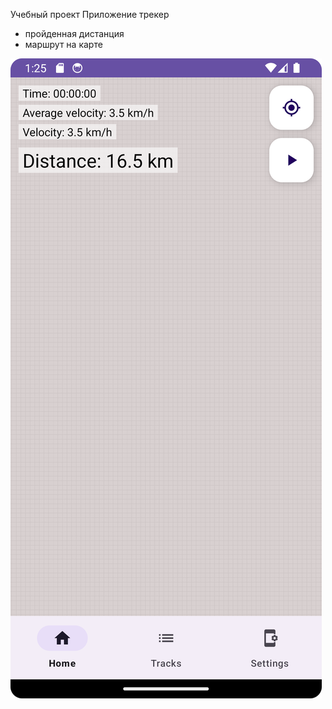 Учебный проект 
Приложение трекер 
- пройденная дистанция 
- маршрут на карте

![ScreenshotReadme.png](ScreenshotReadme.png)